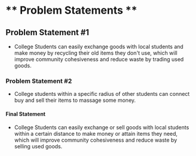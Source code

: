 # ** Problem Statements ** #

## Problem Statement #1 ##
- College Students can easily exchange goods with local students and make money by recycling their old items they don't use, which will improve community cohesiveness and reduce waste by trading used goods.

### Problem Statement #2 ###
- College students within a specific radius of other students can connect buy and sell their items to massage some money.

#### Final Statement ####
- College Students can easily exchange or sell goods with local students within a certain distance to make money or attain items they need, which will improve community cohesiveness and reduce waste by selling used goods.
